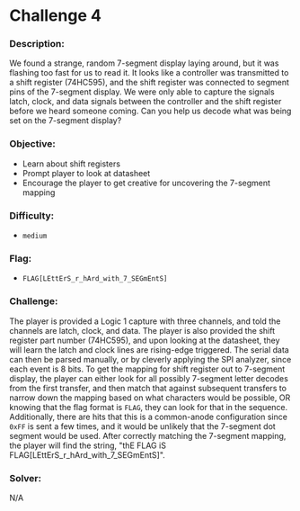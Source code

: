 # Challenge 4

### Description:
We found a strange, random 7-segment display laying around, but it was flashing too fast for us to read it. It looks like a controller was transmitted to a shift register (74HC595), and the shift register was connected to segment pins of the 7-segment display. We were only able to capture the signals latch, clock, and data signals between the controller and the shift register before we heard someone coming. Can you help us decode what was being set on the 7-segment display?

### Objective:
* Learn about shift registers
* Prompt player to look at datasheet
* Encourage the player to get creative for uncovering the 7-segment mapping

### Difficulty:
* `medium`

### Flag:
* `FLAG[LEttErS_r_hArd_with_7_SEGmEntS]` 

### Challenge:

The player is provided a Logic 1 capture with three channels, and told the channels are latch, clock, and data. The player is also provided the shift register part number (74HC595), and upon looking at the datasheet, they will learn the latch and clock lines are rising-edge triggered. The serial data can then be parsed manually, or by cleverly applying the SPI analyzer, since each event is 8 bits. To get the mapping for shift register out to 7-segment display, the player can either look for all possibly 7-segment letter decodes from the first transfer, and then match that against subsequent transfers to narrow down the mapping based on what characters would be possible, OR knowing that the flag format is `FLAG`, they can look for that in the sequence. Additionally, there are hits that this is a common-anode configuration since `0xFF` is sent a few times, and it would be unlikely that the 7-segment dot segment would be used. After correctly matching the 7-segment mapping, the player will find the string, "thE FLAG iS FLAG[LEttErS_r_hArd_with_7_SEGmEntS]".

### Solver:

N/A